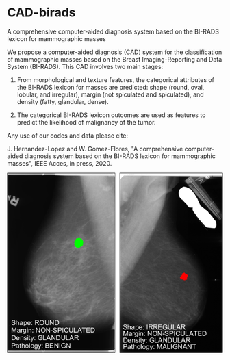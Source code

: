 # CAD-birads
A comprehensive computer-aided diagnosis system based on the BI-RADS lexicon for mammographic masses

We propose a computer-aided diagnosis (CAD) system for the classification of mammographic masses based on the Breast Imaging-Reporting and Data System (BI-RADS). This CAD involves two main stages:

1. From morphological and texture features, the categorical attributes of the BI-RADS lexicon for masses are predicted: shape (round, oval, lobular, and irregular), margin (not spiculated and spiculated), and density (fatty, glandular, dense).

2. The categorical BI-RADS lexicon outcomes are used as features to predict the likelihood of malignancy of the tumor. 

Any use of our codes and data  please cite:

J. Hernandez-Lopez and W. Gomez-Flores, "A comprehensive computer-aided diagnosis system based on the BI-RADS lexicon for mammographic masses", IEEE Acces, in press, 2020.

![picture alt](https://github.com/wgomezf/CAD-birads/blob/master/cad.png "CAD")

